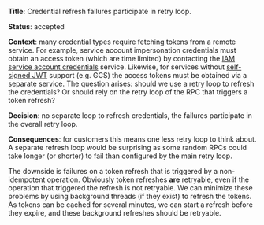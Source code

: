 **Title**: Credential refresh failures participate in retry loop.

**Status**: accepted

**Context**: many credential types require fetching tokens from a remote
service. For example, service account impersonation credentials must obtain an
access token (which are time limited) by contacting the
[IAM service account credentials] service. Likewise, for services without
[self-signed JWT] support (e.g. GCS) the access tokens must be obtained via
a separate service. The question arises: should we use a retry loop to refresh
the credentials?  Or should rely on the retry loop of the RPC that triggers a
token refresh?

**Decision**: no separate loop to refresh credentials, the failures participate
in the overall retry loop.

**Consequences**: for customers this means one less retry loop to think about.
A separate refresh loop would be surprising as some random RPCs could take
longer (or shorter) to fail than configured by the main retry loop.

The downside is failures on a token refresh that is triggered by a
non-idempotent operation. Obviously token refreshes **are** retryable, even if
the operation that triggered the refresh is not retryable. We can minimize these
problems by using background threads (if they exist) to refresh the tokens. As
tokens can be cached for several minutes, we can start a refresh before they
expire, and these background refreshes should be retryable.

[IAM service account credentials]: https://cloud.google.com/iam/docs/reference/credentials/rest
[self-signed JWT]: https://google.aip.dev/auth/4111
